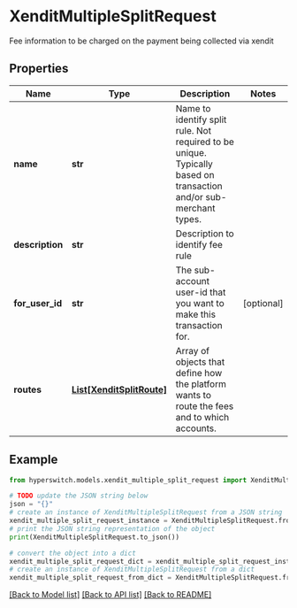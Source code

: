 # XenditMultipleSplitRequest

Fee information to be charged on the payment being collected via xendit

## Properties

Name | Type | Description | Notes
------------ | ------------- | ------------- | -------------
**name** | **str** | Name to identify split rule. Not required to be unique. Typically based on transaction and/or sub-merchant types. | 
**description** | **str** | Description to identify fee rule | 
**for_user_id** | **str** | The sub-account user-id that you want to make this transaction for. | [optional] 
**routes** | [**List[XenditSplitRoute]**](XenditSplitRoute.md) | Array of objects that define how the platform wants to route the fees and to which accounts. | 

## Example

```python
from hyperswitch.models.xendit_multiple_split_request import XenditMultipleSplitRequest

# TODO update the JSON string below
json = "{}"
# create an instance of XenditMultipleSplitRequest from a JSON string
xendit_multiple_split_request_instance = XenditMultipleSplitRequest.from_json(json)
# print the JSON string representation of the object
print(XenditMultipleSplitRequest.to_json())

# convert the object into a dict
xendit_multiple_split_request_dict = xendit_multiple_split_request_instance.to_dict()
# create an instance of XenditMultipleSplitRequest from a dict
xendit_multiple_split_request_from_dict = XenditMultipleSplitRequest.from_dict(xendit_multiple_split_request_dict)
```
[[Back to Model list]](../README.md#documentation-for-models) [[Back to API list]](../README.md#documentation-for-api-endpoints) [[Back to README]](../README.md)


